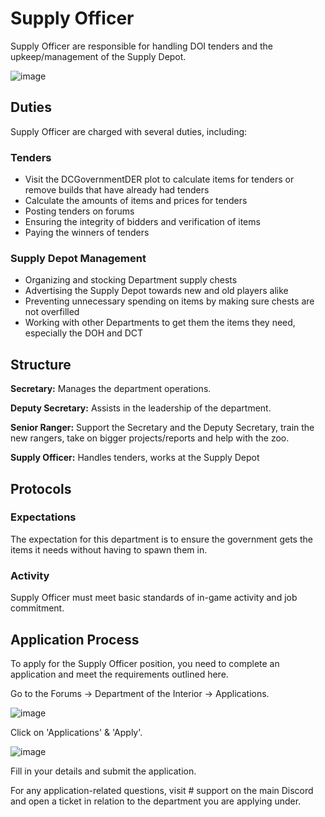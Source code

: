 # Supply Officer
Supply Officer are responsible for handling DOI tenders and the upkeep/management of the Supply Depot.

![image](https://cdn.discordapp.com/attachments/838356841217916989/1176757097938030592/Minecraft__1.png?ex=65700773&is=655d9273&hm=e72276fe074678a5a08c764b651be23ccd207591d191694e23163c63ee0f63ca&)

## Duties
Supply Officer are charged with several duties, including:

### Tenders
- Visit the DCGovernmentDER plot to calculate items for tenders or remove builds that have already had tenders
- Calculate the amounts of items and prices for tenders
- Posting tenders on forums
- Ensuring the integrity of bidders and verification of items
- Paying the winners of tenders

### Supply Depot Management
- Organizing and stocking Department supply chests
- Advertising the Supply Depot towards new and old players alike
- Preventing unnecessary spending on items by making sure chests are not overfilled
- Working with other Departments to get them the items they need, especially the DOH and DCT

## Structure
**Secretary:** Manages the department operations.

**Deputy Secretary:** Assists in the leadership of the department.

**Senior Ranger:** Support the Secretary and the Deputy Secretary, train the new rangers, take on bigger projects/reports and help with the zoo.

**Supply Officer:** Handles tenders, works at the Supply Depot

## Protocols

### Expectations
The expectation for this department is to ensure the government gets the items it needs without having to spawn them in.

### Activity
Supply Officer must meet basic standards of in-game activity and job commitment.

## Application Process
To apply for the Supply Officer position, you need to complete an application and meet the requirements outlined here.

Go to the Forums -> Department of the Interior -> Applications.

![image](https://cdn.discordapp.com/attachments/838356841217916989/1176757157295816734/MMvZAoA.png?ex=65700781&is=655d9281&hm=105874f5160bf087a7118557858ee5992286648112521b86022f98e6def84d90&)

Click on 'Applications' & 'Apply'.

![image](https://cdn.discordapp.com/attachments/838356841217916989/1176757205995892787/X7jlX9L.png?ex=6570078d&is=655d928d&hm=b0faf713f0c5cfeb61ac2825effb6cf3e37deb06378a3a091acbd8291bc1876c&)

Fill in your details and submit the application.

For any application-related questions, visit # support on the main Discord and open a ticket in relation to the department you are applying under.
